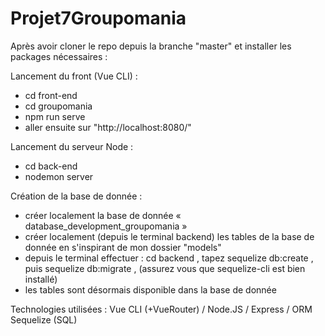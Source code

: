 # Projet7Groupomania

Après avoir cloner le repo depuis la branche "master" et installer les packages nécessaires : 

Lancement du front (Vue CLI) :
- cd front-end
- cd groupomania
- npm run serve
- aller ensuite sur "http://localhost:8080/"

Lancement du serveur Node :
- cd back-end
- nodemon server

Création de la base de donnée :
- créer localement la base de donnée « database_development_groupomania »
- créer localement (depuis le terminal backend) les tables de la base de donnée en s'inspirant de mon dossier "models"
- depuis le terminal effectuer : cd backend , tapez sequelize db:create , puis sequelize db:migrate , (assurez vous que sequelize-cli est bien installé)
- les tables sont désormais disponible dans la base de donnée 

Technologies utilisées :
Vue CLI (+VueRouter) / Node.JS / Express / ORM Sequelize (SQL)
